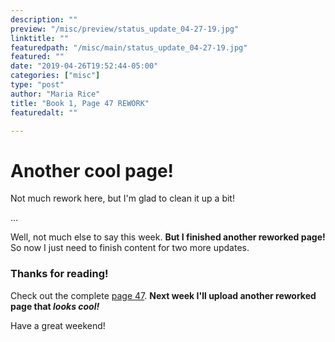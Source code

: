```yaml
---
description: ""
preview: "/misc/preview/status_update_04-27-19.jpg"
linktitle: ""
featuredpath: "/misc/main/status_update_04-27-19.jpg"
featured: ""
date: "2019-04-26T19:52:44-05:00"
categories: ["misc"]
type: "post"
author: "Maria Rice"
title: "Book 1, Page 47 REWORK"
featuredalt: ""

---
```


# Another cool page!

Not much rework here, but I'm glad to clean it up a bit!

...

Well, not much else to say this week. **But I finished another reworked page!** So now I just need to finish content for two more updates. 

### Thanks for reading!

Check out the complete [page 47](https://mcrice123.github.io/morphic/blog/book-1-page-47/).
**Next week I'll upload another reworked page that _looks cool!_**

Have a great weekend!

